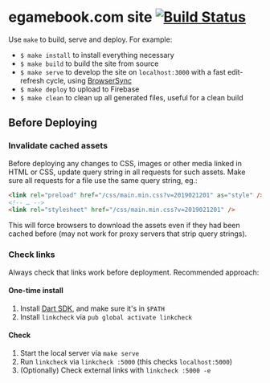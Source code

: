 # egamebook.com site [![Build Status](https://api.cirrus-ci.com/github/filiph/egamebook_site.svg)](https://cirrus-ci.com/github/filiph/egamebook_site)

Use `make` to build, serve and deploy. For example:

* `$ make install` to install everything necessary
* `$ make build` to build the site from source
* `$ make serve` to develop the site on `localhost:3000` with a fast edit-refresh cycle, using
  [BrowserSync](https://www.browsersync.io)
* `$ make deploy` to upload to Firebase
* `$ make clean` to clean up all generated files, useful for a clean build

## Before Deploying

### Invalidate cached assets

Before deploying any changes to CSS, images or other media linked in HTML or CSS, update query
string in all requests for such assets. Make sure all requests for a file use the same query
string, eg.:

```html
<link rel="preload" href="/css/main.min.css?v=2019021201" as="style" />
<!-- … -->
<link rel="stylesheet" href="/css/main.min.css?v=2019021201" />
```

This will force browsers to download the assets even if they had been cached before (may not work
for proxy servers that strip query strings).

### Check links

Always check that links work before deployment. Recommended approach:

#### One-time install 

1. Install [Dart SDK](https://www.dartlang.org/tools/sdk#install), 
   and make sure it's in `$PATH`
2. Install `linkcheck` via `pub global activate linkcheck`

#### Check

1. Start the local server via `make serve`
2. Run `linkcheck` via `linkcheck :5000` (this checks `localhost:5000`)
3. (Optionally) Check external links with `linkcheck :5000 -e`
